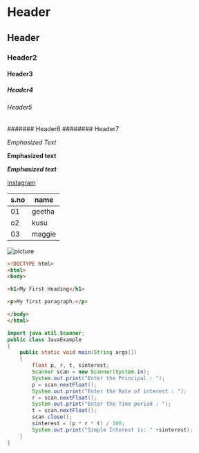 # Header
## Header
### Header2
#### Header3
##### Header4
###### Header5
####### Header6
######## Header7

*Emphasized Text*

**Emphasized text**

***Emphasized text***

[instagram](www.instagram.com)

s.no  |  name
------|--------
01    |  geetha
o2    |  kusu
03    |  maggie

![picture](https://crackberry.com/sites/crackberry.com/files/topic_images/2013/ANDROID.png)

```html
<!DOCTYPE html>
<html>
<body>

<h1>My First Heading</h1>

<p>My first paragraph.</p>

</body>
</html>
```
```java
import java.util.Scanner;
public class JavaExample
{
    public static void main(String args[]) 
    {
        float p, r, t, sinterest;
        Scanner scan = new Scanner(System.in);
        System.out.print("Enter the Principal : ");
        p = scan.nextFloat();
        System.out.print("Enter the Rate of interest : ");
        r = scan.nextFloat();
        System.out.print("Enter the Time period : ");
        t = scan.nextFloat();
        scan.close();
        sinterest = (p * r * t) / 100;
        System.out.print("Simple Interest is: " +sinterest);
    }
}
```
